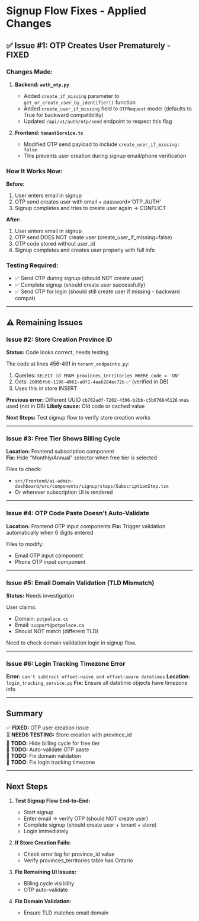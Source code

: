 # Signup Flow Fixes - Applied Changes

## ✅ Issue #1: OTP Creates User Prematurely - FIXED

### Changes Made:

1. **Backend: `auth_otp.py`**
   - Added `create_if_missing` parameter to `get_or_create_user_by_identifier()` function
   - Added `create_user_if_missing` field to `OTPRequest` model (defaults to True for backward compatibility)
   - Updated `/api/v1/auth/otp/send` endpoint to respect this flag

2. **Frontend: `tenantService.ts`**
   - Modified OTP send payload to include `create_user_if_missing: false`
   - This prevents user creation during signup email/phone verification

### How It Works Now:

**Before:**
1. User enters email in signup
2. OTP send creates user with email + password='OTP_AUTH'
3. Signup completes and tries to create user again → CONFLICT

**After:**
1. User enters email in signup
2. OTP send DOES NOT create user (create_user_if_missing=false)
3. OTP code stored without user_id
4. Signup completes and creates user properly with full info

### Testing Required:
- ✅ Send OTP during signup (should NOT create user)
- ✅ Complete signup (should create user successfully)
- ✅ Send OTP for login (should still create user if missing - backward compat)

---

## ⚠️ Remaining Issues

### Issue #2: Store Creation Province ID
**Status:** Code looks correct, needs testing

The code at lines 456-491 in `tenant_endpoints.py`:
1. Queries: `SELECT id FROM provinces_territories WHERE code = 'ON'`
2. Gets: `20095fb6-1196-4961-a8f1-4aa6284ec72b` ✅ (verified in DB)
3. Uses this in store INSERT

**Previous error:** Different UUID `cb702adf-7202-4396-b2bb-c5b676646126` was used (not in DB)
**Likely cause:** Old code or cached value

**Next Steps:** Test signup flow to verify store creation works

---

### Issue #3: Free Tier Shows Billing Cycle
**Location:** Frontend subscription component  
**Fix:** Hide "Monthly/Annual" selector when free tier is selected

Files to check:
- `src/Frontend/ai-admin-dashboard/src/components/signup/steps/SubscriptionStep.tsx`
- Or wherever subscription UI is rendered

---

### Issue #4: OTP Code Paste Doesn't Auto-Validate
**Location:** Frontend OTP input components
**Fix:** Trigger validation automatically when 6 digits entered

Files to modify:
- Email OTP input component
- Phone OTP input component

---

### Issue #5: Email Domain Validation (TLD Mismatch)
**Status:** Needs investigation

User claims:
- Domain: `potpalace.cc`
- Email: `support@potpalace.ca`
- Should NOT match (different TLD)

Need to check domain validation logic in signup flow.

---

### Issue #6: Login Tracking Timezone Error
**Error:** `can't subtract offset-naive and offset-aware datetimes`
**Location:** `login_tracking_service.py`
**Fix:** Ensure all datetime objects have timezone info

---

## Summary

✅ **FIXED:** OTP user creation issue  
⏳ **NEEDS TESTING:** Store creation with province_id  
📝 **TODO:** Hide billing cycle for free tier  
📝 **TODO:** Auto-validate OTP paste  
📝 **TODO:** Fix domain validation  
📝 **TODO:** Fix login tracking timezone  

---

## Next Steps

1. **Test Signup Flow End-to-End:**
   - Start signup
   - Enter email → verify OTP (should NOT create user)
   - Complete signup (should create user + tenant + store)
   - Login immediately

2. **If Store Creation Fails:**
   - Check error log for province_id value
   - Verify provinces_territories table has Ontario

3. **Fix Remaining UI Issues:**
   - Billing cycle visibility
   - OTP auto-validate

4. **Fix Domain Validation:**
   - Ensure TLD matches email domain
